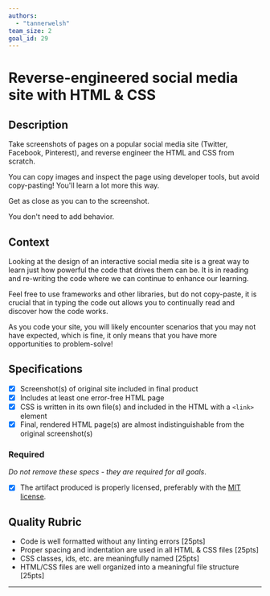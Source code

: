 ```yaml
---
authors:
  - "tannerwelsh"
team_size: 2
goal_id: 29
---
```


# Reverse-engineered social media site with HTML & CSS

## Description

Take screenshots of pages on a popular social media site (Twitter, Facebook, Pinterest), and reverse engineer the HTML and CSS from scratch.

You can copy images and inspect the page using developer tools, but avoid copy-pasting! You'll learn a lot more this way.

Get as close as you can to the screenshot.

You don't need to add behavior.
## Context

Looking at the design of an interactive social media site is a great way to learn just how powerful the code that drives them can be. It is in reading and re-writing the code where we can continue to enhance our learning. 

Feel free to use frameworks and other libraries, but do not copy-paste, it is crucial that in typing the code out allows you to continually read and discover how the code works. 

As you code your site, you will likely encounter scenarios that you may not have expected, which is fine, it only means that you have more opportunities to problem-solve!
## Specifications
- [x] Screenshot(s) of original site included in final product
- [x] Includes at least one error-free HTML page
- [x] CSS is written in its own file(s) and included in the HTML with a `<link>` element
- [x] Final, rendered HTML page(s) are almost indistinguishable from the original screenshot(s)
### Required

_Do not remove these specs - they are required for all goals_.
- [x] The artifact produced is properly licensed, preferably with the [MIT license](https://opensource.org/licenses/MIT).
## Quality Rubric
- Code is well formatted without any linting errors [25pts]
- Proper spacing and indentation are used in all HTML & CSS files [25pts]
- CSS classes, ids, etc. are meaningfully named [25pts]
- HTML/CSS files are well organized into a meaningful file structure [25pts]

---





